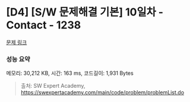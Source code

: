 # [D4] [S/W 문제해결 기본] 10일차 - Contact - 1238 

[문제 링크](https://swexpertacademy.com/main/code/problem/problemDetail.do?contestProbId=AV15B1cKAKwCFAYD) 

### 성능 요약

메모리: 30,212 KB, 시간: 163 ms, 코드길이: 1,931 Bytes



> 출처: SW Expert Academy, https://swexpertacademy.com/main/code/problem/problemList.do